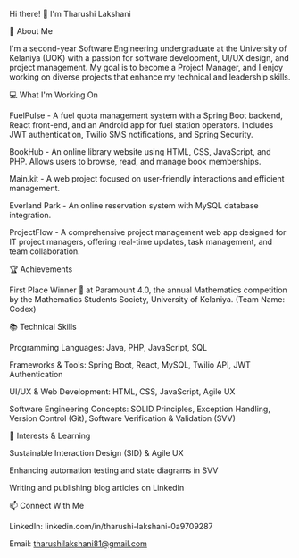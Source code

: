 Hi there! 👋 I'm Tharushi Lakshani

🚀 About Me

I'm a second-year Software Engineering undergraduate at the University of Kelaniya (UOK) with a passion for software development, UI/UX design, and project management. My goal is to become a Project Manager, and I enjoy working on diverse projects that enhance my technical and leadership skills.

💻 What I'm Working On

FuelPulse - A fuel quota management system with a Spring Boot backend, React front-end, and an Android app for fuel station operators. Includes JWT authentication, Twilio SMS notifications, and Spring Security.

BookHub - An online library website using HTML, CSS, JavaScript, and PHP. Allows users to browse, read, and manage book memberships.

Main.kit - A web project focused on user-friendly interactions and efficient management.

Everland Park - An online reservation system with MySQL database integration.

ProjectFlow - A comprehensive project management web app designed for IT project managers, offering real-time updates, task management, and team collaboration.

🏆 Achievements

First Place Winner 🥇 at Paramount 4.0, the annual Mathematics competition by the Mathematics Students Society, University of Kelaniya. (Team Name: Codex)

📚 Technical Skills

Programming Languages: Java, PHP, JavaScript, SQL

Frameworks & Tools: Spring Boot, React, MySQL, Twilio API, JWT Authentication

UI/UX & Web Development: HTML, CSS, JavaScript, Agile UX

Software Engineering Concepts: SOLID Principles, Exception Handling, Version Control (Git), Software Verification & Validation (SVV)

🌱 Interests & Learning

Sustainable Interaction Design (SID) & Agile UX

Enhancing automation testing and state diagrams in SVV

Writing and publishing blog articles on LinkedIn

📫 Connect With Me

LinkedIn: linkedin.com/in/tharushi-lakshani-0a9709287

Email: tharushilakshani81@gmail.com
